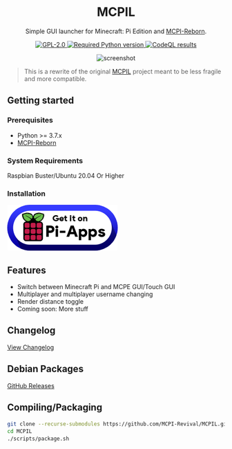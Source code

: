 <h1 align="center">MCPIL</h1>

<p align="center">
  Simple GUI launcher for Minecraft: Pi Edition and <a href="https://gitea.thebrokenrail.com/TheBrokenRail/minecraft-pi-reborn/">MCPI-Reborn</a>.
</p>

<p align="center">
	<a href="https://github.com/MCPI-Revival/MCPIL/blob/master/LICENSE">
		<img src="https://img.shields.io/github/license/MCPI-Revival/MCPIL?label=License" alt="GPL-2.0"></img>
	</a>																						   
	<a href="https://python.org">
		<img src="https://img.shields.io/badge/Python-%E2%89%A53.7.x-blue" alt="Required Python version"></img>
	</a>
	<a href="https://github.com/MCPI-Revival/MCPIL/actions?query=workflow%3ACodeQL">
		<img src="https://github.com/MCPI-Revival/MCPIL/workflows/CodeQL/badge.svg" alt="CodeQL results"></img>
	</a>
</p>

<p align="center">
	<img src="https://i.imgur.com/H9LLI0h.png" alt="screenshot"></img>
</p>

> This is a rewrite of the original [MCPIL](https://github.com/MCPI-Devs/MCPIL-Old) project meant to be less fragile and more compatible.

## Getting started

### Prerequisites
- Python >= 3.7.x
- [MCPI-Reborn](https://gitea.thebrokenrail.com/TheBrokenRail/minecraft-pi-reborn)

### System Requirements
Raspbian Buster/Ubuntu 20.04 Or Higher

### Installation
[![badge](https://github.com/Botspot/pi-apps/blob/master/icons/badge.png?raw=true)](https://github.com/Botspot/pi-apps)

## Features
 + Switch between Minecraft Pi and MCPE GUI/Touch GUI
 + Multiplayer and multiplayer username changing
 + Render distance toggle
 + Coming soon: More stuff 

## Changelog
[View Changelog](CHANGELOG.md)

## Debian Packages
[GitHub Releases](https://github.com/MCPI-Devs/MCPIL/releases/latest)

## Compiling/Packaging
```sh
git clone --recurse-submodules https://github.com/MCPI-Revival/MCPIL.git
cd MCPIL
./scripts/package.sh
```
